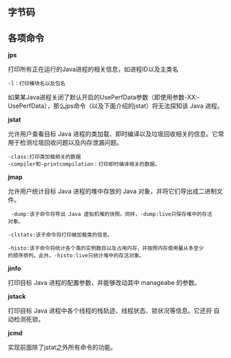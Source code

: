 ## 字节码
## 各项命令
**jps**

打印所有正在运行的Java进程的相关信息，如进程ID以及主类名

```
-l：打印模块名以及包名
```

如果某Java进程关闭了默认开启的UsePerfData参数（即使用参数-XX:-UsePerfData），那么jps命令（以及下面介绍的jstat）将无法探知该 Java 进程。

**jstat**

允许用户查看目标 Java 进程的类加载、即时编译以及垃圾回收相关的信息。它常
用于检测垃圾回收问题以及内存泄漏问题。
```
-class:打印类加载相关的数据
-compiler和-printcompilation：打印即时编译相关的数据。
```

**jmap**

允许用户统计目标 Java 进程的堆中存放的 Java 对象，并将它们导出成二进制文
件。

```
 -dump:该子命令将导出 Java 虚拟机堆的快照。同样，-dump:live只保存堆中的存活
对象。

-clstats:该子命令将打印被加载类的信息。

-histo:该子命令将统计各个类的实例数目以及占用内存，并按照内存使用量从多至少
的顺序排列。此外，-histo:live只统计堆中的存活对象。

```

**jinfo**

打印目标 Java 进程的配置参数，并能够改动其中 manageabe 的参数。


**jstack**

打印目标 Java 进程中各个线程的栈轨迹、线程状态、锁状况等信息。它还将
自动检测死锁。

**jcmd**

实现前面除了jstat之外所有命令的功能。